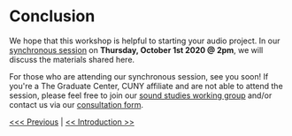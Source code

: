 # Conclusion

We hope that this workshop is helpful to starting your audio project. In our [synchronous session](https://gcdi.commons.gc.cuny.edu/event/getting-good-enough-audio-recording-hybrid/) on **Thursday, October 1st 2020 @ 2pm**, we will discuss the materials shared here. 

For those who are attending our synchronous session, see you soon! If you're a The Graduate Center, CUNY affiliate and are not able to attend the session, please feel free to join our [sound studies working group](http://cuny.is/sound-studies) and/or contact us via our [consultation form](http://cuny.is/gcdi-consults).

[<<< Previous](CC.md) | [<< Introduction >>](../Intro.md)

